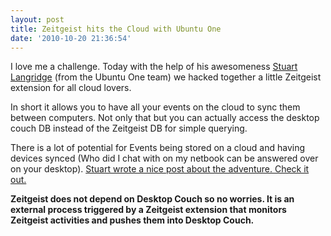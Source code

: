 ```yaml
---
layout: post
title: Zeitgeist hits the Cloud with Ubuntu One
date: '2010-10-20 21:36:54'
---
```


I love me a challenge. Today with the help of his awesomeness <a href="http://kryogenix.org/days/">Stuart Langridge</a> (from the Ubuntu One team) we hacked together a little Zeitgeist extension for all cloud lovers.

In short it allows you to have all your events on the cloud to sync them between computers. Not only that but you can actually access the desktop couch DB instead of the Zeitgeist DB for simple querying.

There is a lot of potential for Events being stored on a cloud and having devices synced (Who did I chat with on my netbook can be answered over on your desktop). <a href="http://kryogenix.org/days/2010/10/20/storing-zeitgeist-data-in-desktopcouch">Stuart wrote a nice post about the adventure. Check it out.</a>

<strong>Zeitgeist does not depend on Desktop Couch so no worries. It is an external process triggered by a Zeitgeist extension that monitors Zeitgeist activities and pushes them into Desktop Couch.</strong>